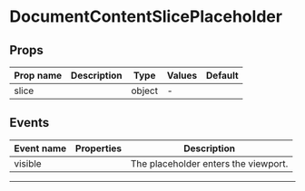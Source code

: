 # DocumentContentSlicePlaceholder

## Props

| Prop name | Description | Type   | Values | Default |
| --------- | ----------- | ------ | ------ | ------- |
| slice     |             | object | -      |         |

## Events

| Event name | Properties | Description                          |
| ---------- | ---------- | ------------------------------------ |
| visible    |            | The placeholder enters the viewport. |

---
